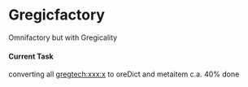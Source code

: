 # Gregicfactory
Omnifactory but with Gregicality

#### Current Task

converting all <gregtech:xxx:x> to oreDict and metaitem
c.a. 40% done
